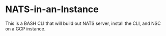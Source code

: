 # NATS-in-an-Instance
This is a BASH CLI that will build out NATS server, install the CLI, and NSC on a GCP instance.
